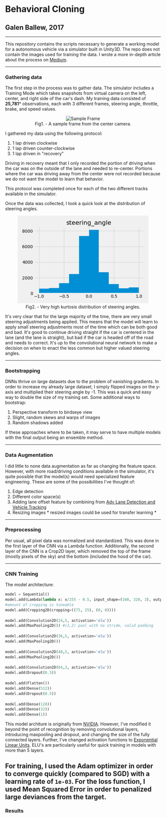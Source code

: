 # Behavioral Cloning
## Galen Ballew, 2017
---

This repository contains the scripts necessary to generate a working model for a autonomous vehicle via a simulator built in Unity3D. The repo does not contain the images used for training the data. I wrote a more in-depth article about the process on [Medium](https://medium.com/@galen.ballew/).

---
### Gathering data
The first step in the process was to gather data. The simulator includes a Training Mode which takes snapshots from virtual camera on the left, center, and right side of the car's dash. My training data consisted of **25,781*** observations, each with 3 different frames, steering angle, throttle, brake, and speed values.  

  <center>
  <figure>
  <img src="img/center_2017_02_11_11_48_20_547.jpg" alt="Sample Frame"/>
  <figcaption>Fig1. - A sample frame from the center camera.</figcaption>
  </figure>
  </center>


I gathered my data using the following protocol:
  1. 1 lap driven clockwise
  2. 1 lap driven counter-clockwise
  3. 1 lap driven in "recovery"

Driving in recovery meant that I only recorded the portion of driving when the car was on the outside of the lane and needed to re-center. Portions where the car was driving away from the center were not recorded because we do not want the model to learn that behavior.

This protocol was completed once for each of the two different tracks available in the simulator.

Once the data was collected, I took a quick look at the distribution of steering angles.

<center>
<figure>
  <img src="saved_graphs/angle_histogram.png"/>
<figcaption>Fig2. - Very high kurtosis distribution of steering angles.</figcaption>
</figure>
</center>

It's very clear that for the large majority of the time, there are very small steering adjustments being applied. This means that the model will learn to apply small steering adjustments most of the time which can be both good and bad. It's good to continue driving straight if the car is centered in the lane (and the lane is straight), but bad if the car is headed off of the road and needs to correct. It's up to the convolutional neural network to make a decision on when to enact the less common but higher valued steering angles.

---
### Bootstrapping

DNNs thrive on large datasets due to the problem of vanishing gradients. In order to increase my already large dataset, I simply flipped images on the y-axis and multiplied their steering angle by -1. This was a quick and easy way to double the size of my training set. Some additional ways to bootstrap:

  1. Perspective transform to birdseye view  
  2. Slight, random skews and warps of images  
  3. Random shadows added  

If these approaches where to be taken, it may serve to have multiple models with the final output being an ensemble method.

---
### Data Augmentation

I did little to none data augmentation as far as changing the feature space. However, with more road/driving conditions available in the simulator, it's quite possible that the model(s) would need specialized feature engineering. These are some of the possibilities I've thought of:

  1. Edge detection  
  2. Different color space(s)  
  3. Adding lane offset feature by combining from [Adv Lane Detection and Vehicle Tracking](https://github.com/galenballew/SDC-Lane-and-Vehicle-Detection-Tracking)
  4. Resizing images \* resized images could be used for transfer learning *
---
### Preprocessing

Per usual, all pixel data was normalized and standardized. This was done in the first layer of the CNN via a Lambda function. Additionally, the second layer of the CNN is a Crop2D layer, which removed the top of the frame (mostly pixels of the sky) and the bottom (included the hood of the car).

---
### CNN Training
The model architecture:

```python
model = Sequential()
model.add(Lambda(lambda x: x/255 - 0.5, input_shape=(160, 320, 3), output_shape=(160, 320, 3)))
#amount of cropping is tuneable
model.add(Cropping2D(cropping=((75, 25), (0, 0))))

model.add(Convolution2D(24,5, activation='elu'))
model.add(MaxPooling2D()) #(2,2) pool with no stride, valid padding

model.add(Convolution2D(36,5, activation='elu'))
model.add(MaxPooling2D())

model.add(Convolution2D(48,5, activation='elu'))
model.add(MaxPooling2D())

model.add(Convolution2D(64,3, activation='elu'))
model.add(Dropout(0.5))

model.add(Flatten())
model.add(Dense(512))
model.add(Dropout(0.5))

model.add(Dense(128))
model.add(Dense(32))
model.add(Dense(1))
```

This model architure is originally from [NVIDIA](https://images.nvidia.com/content/tegra/automotive/images/2016/solutions/pdf/end-to-end-dl-using-px.pdf). However, I've modified it beyond the point of recognition by removing convolutional layers, introducing maxpooling and dropout, and changing the size of the fully connected layers. Further, I've changed activation functions to [Exponential Linear Units](https://arxiv.org/abs/1511.07289). ELU's are particularly useful for quick training in models with more than 5 layers.

For training, I used the Adam optimizer in order to converge quickly (compared to SGD) with a learning rate of `1e-03`. For the loss function, I used **Mean Squared Error** in order to penalized large deviances from the target.
---
### Results
